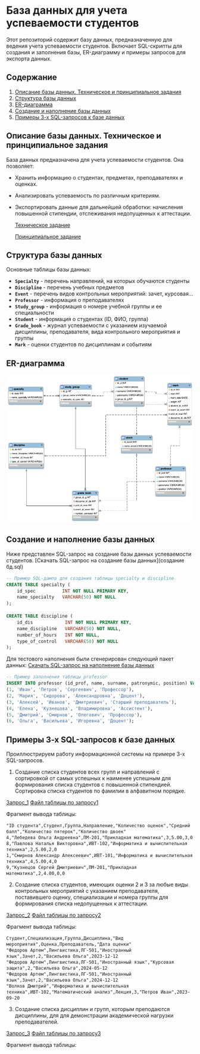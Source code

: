 # База данных для учета успеваемости студентов

Этот репозиторий содержит базу данных, предназначенную для ведения учета успеваемости студентов. Включает SQL-скрипты для создания и заполнения базы, ER-диаграмму и примеры запросов для экспорта данных.

## Содержание
1. [Описание базы данных. Техническое и принципиальное задания](#описание-базы-данных-техническое-и-принципиальное-задания)
2. [Структура базы данных](#структура-базы-данных)
3. [ER-диаграмма](#er-диаграмма)
4. [Создание и наполнение базы данных](#создание-и-наполнение-базы-данных)
5. [Примеры 3-х SQL-запросов к базе данных](#примеры-3-х-sql-запросов-к-базе-данных)

## Описание базы данных. Техническое и принципиальное задания
База данных предназначена для учета успеваемости студентов. Она позволяет:
- Хранить информацию о студентах, предметах, преподавателях и оценках.
- Анализировать успеваемость по различным критериям.
- Экспортировать данные для дальнейшей обработки: начисления повышенной стипендии, отслеживания недопущенных к аттестации.
  
  [Техническое задание](./путь/к/файлу.pdf)
  
  [Принципиальное задание](./путь/к/файлу.pdf)

## Структура базы данных
Основные таблицы базы данных:
- **`Specialty`** - перечень направлений, на которых обучаются студенты
- **`Discipline`** - перечень учебных предметов
- **`Event`** - перечень видов контрольных мероприятий: зачет, курсовая...
- **`Professor`** - информация о преподавателях
- **`Study_group`** - информация о номере учебной группы и ее специальности
- **`Student`** - информация о студентах (ID, ФИО, группа)
- **`Grade_book`** - журнал успеваемости с указанием изучаемой дисциплины, преподавателя, вида контрольного мероприятия и группы 
- **`Mark`** - оценки студентов по дисциплинам и событиям

## ER-диаграмма
![ER-диаграмма БД](uni_bd.png)

## Создание и наполнение базы данных
Ниже представлен SQL-запрос на создание базы данных успеваемости студентов.
[Скачать SQL-запрос на создание базы данных](создание бд.sql)

```sql
-- Пример SQL-дампа для создания таблицы specialty и discipline
CREATE TABLE specialty (
    id_spec          INT NOT NULL PRIMARY KEY,
    name_specialty   VARCHAR(50) NOT NULL
);

CREATE TABLE discipline (
    id_dis            INT NOT NULL PRIMARY KEY,
    name_discipline   VARCHAR(50) NOT NULL,
    number_of_hours   INT NOT NULL,
    type_of_control   VARCHAR(50) NOT NULL
);
```

Для тестового наполнения были сгенерирован следующий пакет данных:
[Скачать SQL-запрос на наполнение базы данных](./database/dump.sql)

```sql
-- Пример заполнения таблицы professor
INSERT INTO professor (id_prof, name, surname, patronymic, position) VALUES
(1, 'Иван', 'Петров', 'Сергеевич', 'Профессор'),
(2, 'Мария', 'Сидорова', 'Александровна', 'Доцент'),
(3, 'Алексей', 'Иванов', 'Дмитриевич', 'Старший преподаватель'),
(4, 'Елена', 'Кузнецова', 'Владимировна', 'Ассистент'),
(5, 'Дмитрий', 'Смирнов', 'Олегович', 'Профессор'),
(6, 'Ольга', 'Васильева', 'Игоревна', 'Доцент');
```

## Примеры 3-х SQL-запросов к базе данных
Проиллюстрируем работу информационной системы на примере 3-х SQL-запросов.

1. Создание списка студентов всех групп и направлений с сортировкой от самых успешных к наименее успешным для формирования списка студентов с повышенной стипендией. Сортировка списка студентов по фамилии в алфавитном порядке.

[Запрос_1](запрос_1.sql)
[Файл таблицы по запросу1](запрос_1.csv)

Фрагмент вывода таблицы:
```csv
"ID студента",Студент,Группа,Направление,"Количество оценок","Средний балл","Количество пятерок","Количество двоек"
4,"Лебедева Ольга Андреевна",ПМ-201,"Прикладная математика",3,5.00,3,0
8,"Павлова Наталья Викторовна",ИВТ-102,"Информатика и вычислительная техника",2,5.00,2,0
1,"Смирнов Александр Алексеевич",ИВТ-101,"Информатика и вычислительная техника",4,5.00,4,0
9,"Кузнецов Сергей Дмитриевич",ПМ-201,"Прикладная математика",2,4.00,0,0
```

2. Создание списка студентов, имеющих оценки 2 и 3 за любые виды контрольных мероприятий с указанием преподавателя, поставившего оценку, специализации и номера группы для формирования списка недопущенных к аттестации.

[Запрос_2](запрос_2.sql)
[Файл таблицы по запросу2](запрос_2.csv)

Фрагмент вывода таблицы:
```csv
Студент,Специализация,Группа,Дисциплина,"Вид мероприятия",Оценка,Преподаватель,"Дата оценки"
"Федоров Артем",Лингвистика,ЛГ-501,"Иностранный язык",Зачет,2,"Васильева Ольга",2023-12-12
"Федоров Артем",Лингвистика,ЛГ-501,"Иностранный язык","Курсовая защита",2,"Васильева Ольга",2024-05-12
"Федоров Артем",Лингвистика,ЛГ-501,"Иностранный язык",Зачет,2,"Васильева Ольга",2024-12-12
"Волков Дмитрий","Информатика и вычислительная техника",ИВТ-102,"Математический анализ",Лекция,3,"Петров Иван",2023-09-20
```

3. Создание списка дисциплин и групп, которым преподаются дисциплины, для для демонстрации академической нагрузки преподавателей.
   
[Запрос_3](запрос_4.sql)
[Файл таблицы по запросу3](запрос_4.csv)

Фрагмент вывода таблицы:
```csv

```
